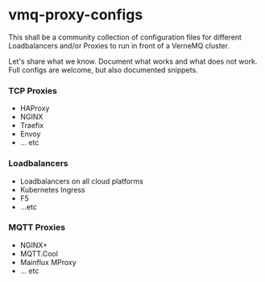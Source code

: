 # vmq-proxy-configs

This shall be a community collection of configuration files for different Loadbalancers and/or Proxies to run in front of a VerneMQ cluster.

Let's share what we know. Document what works and what does not work. Full configs are welcome, but also documented snippets.

### TCP Proxies
- HAProxy
- NGINX
- Traefix
- Envoy
- ... etc

### Loadbalancers
- Loadbalancers on all cloud platforms
- Kubernetes Ingress
- F5
- ...etc

### MQTT Proxies
- NGINX+
- MQTT.Cool
- Mainflux MProxy
- ... etc